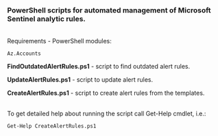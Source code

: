 ### PowerShell scripts for automated management of Microsoft Sentinel analytic rules.
<br />
Requirements - PowerShell modules:

    Az.Accounts


**FindOutdatedAlertRules.ps1** - script to find outdated alert rules.  

**UpdateAlertRules.ps1** - script to update alert rules.  

**CreateAlertRules.ps1** - script to create alert rules from the templates.  

<br />
To get detailed help about running the script call Get-Help cmdlet, i.e.:

    Get-Help CreateAlertRules.ps1
